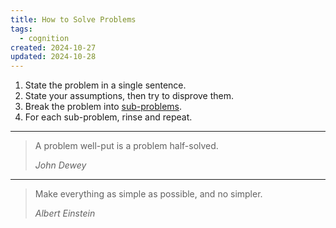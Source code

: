 ```yaml
---
title: How to Solve Problems
tags:
  - cognition
created: 2024-10-27
updated: 2024-10-28
---
```


1. State the problem in a single sentence.
2. State your assumptions, then try to disprove them.
3. Break the problem into [sub-problems](notes/problem-sizes.md).
4. For each sub-problem, rinse and repeat.

---

> A problem well-put is a problem half-solved.
> 
> <cite>John Dewey</cite>

---

> Make everything as simple as possible, and no simpler.
> 
> <cite>Albert Einstein</cite>
